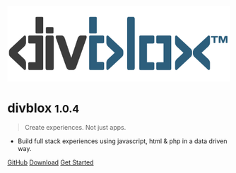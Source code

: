 <!-- _coverpage.md -->

![logo](_media/divblox-logo-1.png)

# divblox <small>1.0.4</small>

> Create experiences. Not just apps.

- Build full stack experiences using javascript, html & php in a data driven way.

[GitHub](https://github.com/divblox/divblox/)
[Download](https://divblox.com/releases/)
[Get Started](#what-is-divblox)
